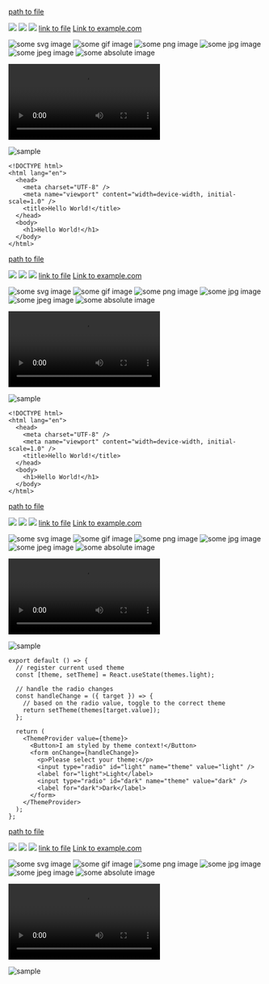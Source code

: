 [path to file](files/sample-file.txt)

<img src="images/sample-image.png" />
<img src="images/sample-image.jpeg" />
<img src="images/sample-image.jpg" />
<a href="files/sample-file.txt">link to file</a>
<a href="http://example.com/">Link to example.com</a>

![some svg image](images/sample-image.svg)
![some gif image](images/sample-image.gif)
![some png image](images/sample-image.png)
![some jpg image](images/sample-image.jpg)
![some jpeg image](images/sample-image.jpeg)
![some absolute image](https://google.com/images/sample-image.gif)

<video controls="controls" autoplay loop>
  <source type="video/mp4" src="videos/sample-video.mp4"/>
  <p>Your browser does not support the video element.</p>
</video>

![sample][1]

[1]: images/sample-image.png

```html{2}
<!DOCTYPE html>
<html lang="en">
  <head>
    <meta charset="UTF-8" />
    <meta name="viewport" content="width=device-width, initial-scale=1.0" />
    <title>Hello World!</title>
  </head>
  <body>
    <h1>Hello World!</h1>
  </body>
</html>
```

[path to file](files/sample-file.txt)

<img src="images/sample-image.png" />
<img src="images/sample-image.jpeg" />
<img src="images/sample-image.jpg" />
<a href="files/sample-file.txt">link to file</a>
<a href="http://example.com/">Link to example.com</a>

![some svg image](images/sample-image.svg)
![some gif image](images/sample-image.gif)
![some png image](images/sample-image.png)
![some jpg image](images/sample-image.jpg)
![some jpeg image](images/sample-image.jpeg)
![some absolute image](https://google.com/images/sample-image.gif)

<video controls="controls" autoplay loop>
  <source type="video/mp4" src="videos/sample-video.mp4"/>
  <p>Your browser does not support the video element.</p>
</video>

![sample][1]

[1]: images/sample-image.png

```html{1,3-4,8}
<!DOCTYPE html>
<html lang="en">
  <head>
    <meta charset="UTF-8" />
    <meta name="viewport" content="width=device-width, initial-scale=1.0" />
    <title>Hello World!</title>
  </head>
  <body>
    <h1>Hello World!</h1>
  </body>
</html>
```

[path to file](files/sample-file.txt)

<img src="images/sample-image.png" />
<img src="images/sample-image.jpeg" />
<img src="images/sample-image.jpg" />
<a href="files/sample-file.txt">link to file</a>
<a href="http://example.com/">Link to example.com</a>

![some svg image](images/sample-image.svg)
![some gif image](images/sample-image.gif)
![some png image](images/sample-image.png)
![some jpg image](images/sample-image.jpg)
![some jpeg image](images/sample-image.jpeg)
![some absolute image](https://google.com/images/sample-image.gif)

<video controls="controls" autoplay loop>
  <source type="video/mp4" src="videos/sample-video.mp4"/>
  <p>Your browser does not support the video element.</p>
</video>

![sample][1]

[1]: images/sample-image.png

```tsx{13-19}
export default () => {
  // register current used theme
  const [theme, setTheme] = React.useState(themes.light);

  // handle the radio changes
  const handleChange = ({ target }) => {
    // based on the radio value, toggle to the correct theme
    return setTheme(themes[target.value]);
  };

  return (
    <ThemeProvider value={theme}>
      <Button>I am styled by theme context!</Button>
      <form onChange={handleChange}>
        <p>Please select your theme:</p>
        <input type="radio" id="light" name="theme" value="light" />
        <label for="light">Light</label>
        <input type="radio" id="dark" name="theme" value="dark" />
        <label for="dark">Dark</label>
      </form>
    </ThemeProvider>
  );
};
```

[path to file](files/sample-file.txt)

<img src="images/sample-image.png" />
<img src="images/sample-image.jpeg" />
<img src="images/sample-image.jpg" />
<a href="files/sample-file.txt">link to file</a>
<a href="http://example.com/">Link to example.com</a>

![some svg image](images/sample-image.svg)
![some gif image](images/sample-image.gif)
![some png image](images/sample-image.png)
![some jpg image](images/sample-image.jpg)
![some jpeg image](images/sample-image.jpeg)
![some absolute image](https://google.com/images/sample-image.gif)

<video controls="controls" autoplay loop>
  <source type="video/mp4" src="videos/sample-video.mp4"/>
  <p>Your browser does not support the video element.</p>
</video>

![sample][1]

[1]: images/sample-image.png
